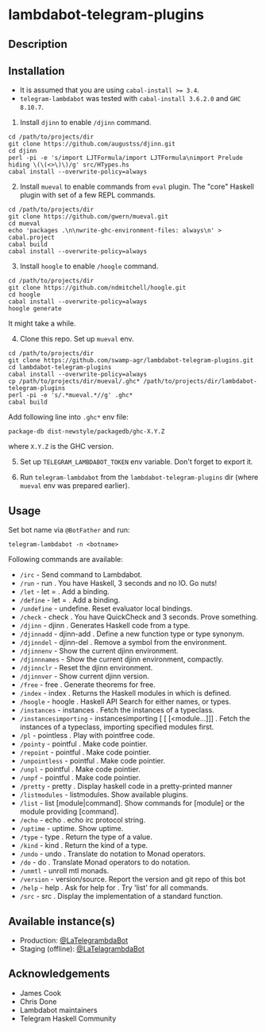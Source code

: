 # lambdabot-telegram-plugins

## Description

## Installation

- It is assumed that you are using `cabal-install >= 3.4`. 
- `telegram-lambdabot` was tested with `cabal-install 3.6.2.0` and `GHC 8.10.7`.

1. Install `djinn` to enable `/djinn` command.

```
cd /path/to/projects/dir
git clone https://github.com/augustss/djinn.git
cd djinn
perl -pi -e 's/import LJTFormula/import LJTFormula\nimport Prelude hiding \(\(<>\)\)/g' src/HTypes.hs
cabal install --overwrite-policy=always
```

2. Install `mueval` to enable commands from `eval` plugin. The "core" Haskell plugin with set of a few REPL commands.

```
cd /path/to/projects/dir
git clone https://github.com/gwern/mueval.git
cd mueval
echo 'packages .\n\nwrite-ghc-environment-files: always\n' > cabal.project
cabal build
cabal install --overwrite-policy=always
```

3. Install `hoogle` to enable `/hoogle` command.

```
cd /path/to/projects/dir
git clone https://github.com/ndmitchell/hoogle.git
cd hoogle
cabal install --overwrite-policy=always
hoogle generate
```

It might take a while.

4. Clone this repo. Set up `mueval` env.

```
cd /path/to/projects/dir
git clone https://github.com/swamp-agr/lambdabot-telegram-plugins.git
cd lambdabot-telegram-plugins
cabal install --overwrite-policy=always
cp /path/to/projects/dir/mueval/.ghc* /path/to/projects/dir/lambdabot-telegram-plugins
perl -pi -e 's/.*mueval.*//g' .ghc*
cabal build
```

Add following line into `.ghc*` env file:

```
package-db dist-newstyle/packagedb/ghc-X.Y.Z
```

where `X.Y.Z` is the GHC version.

5. Set up `TELEGRAM_LAMBDABOT_TOKEN` env variable. Don't forget to export it.

6. Run `telegram-lambdabot` from the `lambdabot-telegram-plugins` dir (where `mueval` env was prepared earlier).

## Usage

Set bot name via `@BotFather` and run:

```
telegram-lambdabot -n <botname>
```

Following commands are available: 

- `/irc` - Send command to Lambdabot.
- `/run` - run <expr>. You have Haskell, 3 seconds and no IO. Go nuts!
- `/let` - let <x> = <e>. Add a binding.
- `/define` - let <x> = <e>. Add a binding.
- `/undefine` - undefine. Reset evaluator local bindings.
- `/check` - check <expr>. You have QuickCheck and 3 seconds. Prove something.
- `/djinn` - djinn <type>. Generates Haskell code from a type.
- `/djinnadd` - djinn-add <expr>. Define a new function type or type synonym.
- `/djinndel` - djinn-del <ident>. Remove a symbol from the environment.
- `/djinnenv` - Show the current djinn environment.
- `/djinnnames` - Show the current djinn environment, compactly.
- `/djinnclr` - Reset the djinn environment.
- `/djinnver` - Show current djinn version.
- `/free` - free <ident>. Generate theorems for free.
- `/index` - index <ident>. Returns the Haskell modules in which <ident> is defined.
- `/hoogle` - hoogle <expr>. Haskell API Search for either names, or types.
- `/instances` - instances <typeclass>. Fetch the instances of a typeclass.
- `/instancesimporting` - instancesimporting [<module> [<module> [<module...]]] <typeclass>. Fetch the instances of a typeclass, importing specified modules first.
- `/pl` - pointless <expr>. Play with pointfree code.
- `/pointy` - pointful <expr>. Make code pointier.
- `/repoint` - pointful <expr>. Make code pointier.
- `/unpointless` - pointful <expr>. Make code pointier.
- `/unpl` - pointful <expr>. Make code pointier.
- `/unpf` - pointful <expr>. Make code pointier.
- `/pretty` - pretty <expr>. Display haskell code in a pretty-printed manner
- `/listmodules` - listmodules. Show available plugins.
- `/list` - list [module|command]. Show commands for [module] or the module providing [command].
- `/echo` - echo <msg>. echo irc protocol string.
- `/uptime` - uptime. Show uptime.
- `/type` - type <expr>. Return the type of a value.
- `/kind` - kind <type>. Return the kind of a type.
- `/undo` - undo <expr>. Translate do notation to Monad operators.
- `/do` - do <expr>. Translate Monad operators to do notation.
- `/unmtl` - unroll mtl monads.
- `/version` - version/source. Report the version and git repo of this bot
- `/help` - help <command>. Ask for help for <command>. Try 'list' for all commands.
- `/src` - src <id>. Display the implementation of a standard function.

## Available instance(s)

- Production: [@LaTelegrambdaBot](https://t.me/LaTelegrambdaBot)
- Staging (offline): [@LaTelagrambdaBot](https://t.me/LaTelagrambdaBot)

## Acknowledgements

- James Cook
- Chris Done
- Lambdabot maintainers
- Telegram Haskell Community
